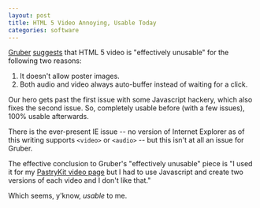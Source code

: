 ```yaml
---
layout: post
title: HTML 5 Video Annoying, Usable Today
categories: software
---
```


[Gruber](http://daringfireball.com) [suggests](http://daringfireball.net/2009/12/html5_video_unusable) that HTML 5 video is "effectively unusable" for the following two reasons:

1. It doesn't allow poster images.
2. Both audio and video always auto-buffer instead of waiting for a click.

Our hero gets past the first issue with some Javascript hackery, which also fixes the second issue.  So, completely usable before (with a few issues), 100% usable afterwards.

There is the ever-present IE issue -- no version of Internet Explorer as of this writing supports `<video>` or `<audio>` -- but this isn't at all an issue for Gruber.

The effective conclusion to Gruber's "effectively unusable" piece is "I used it for my [PastryKit video page](http://daringfireball.net/misc/2009/12/user_guide_demos) but I had to use Javascript and create two versions of each video and I don't like that."

Which seems, y'know, *usable* to me.
